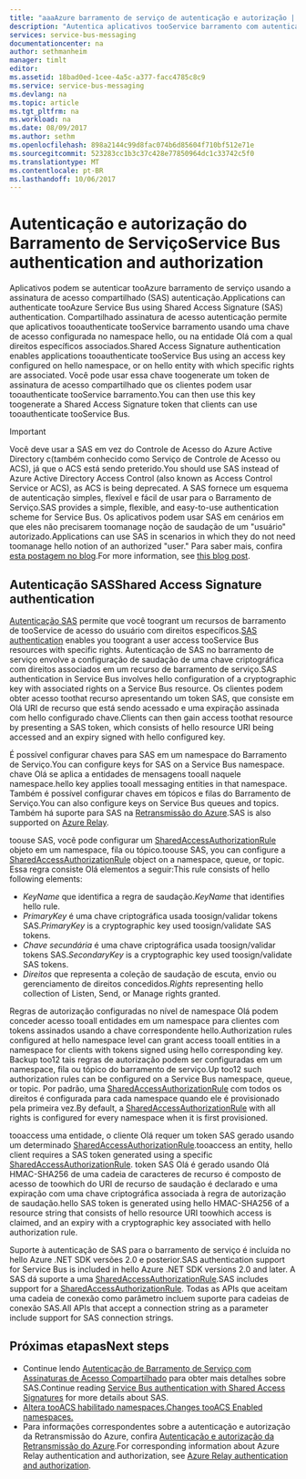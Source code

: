 ```yaml
---
title: "aaaAzure barramento de serviço de autenticação e autorização | Microsoft Docs"
description: "Autentica aplicativos tooService barramento com autenticação de assinatura de acesso compartilhado (SAS)."
services: service-bus-messaging
documentationcenter: na
author: sethmanheim
manager: timlt
editor: 
ms.assetid: 18bad0ed-1cee-4a5c-a377-facc4785c8c9
ms.service: service-bus-messaging
ms.devlang: na
ms.topic: article
ms.tgt_pltfrm: na
ms.workload: na
ms.date: 08/09/2017
ms.author: sethm
ms.openlocfilehash: 898a2144c99d8fac074b6d85604f710bf512e71e
ms.sourcegitcommit: 523283cc1b3c37c428e77850964dc1c33742c5f0
ms.translationtype: MT
ms.contentlocale: pt-BR
ms.lasthandoff: 10/06/2017
---
```

# <a name="service-bus-authentication-and-authorization"></a><span data-ttu-id="63b07-103">Autenticação e autorização do Barramento de Serviço</span><span class="sxs-lookup"><span data-stu-id="63b07-103">Service Bus authentication and authorization</span></span>

<span data-ttu-id="63b07-104">Aplicativos podem se autenticar tooAzure barramento de serviço usando a assinatura de acesso compartilhado (SAS) autenticação.</span><span class="sxs-lookup"><span data-stu-id="63b07-104">Applications can authenticate tooAzure Service Bus using Shared Access Signature (SAS) authentication.</span></span> <span data-ttu-id="63b07-105">Compartilhado assinatura de acesso autenticação permite que aplicativos tooauthenticate tooService barramento usando uma chave de acesso configurada no namespace hello, ou na entidade Olá com a qual direitos específicos associados.</span><span class="sxs-lookup"><span data-stu-id="63b07-105">Shared Access Signature authentication enables applications tooauthenticate tooService Bus using an access key configured on hello namespace, or on hello entity with which specific rights are associated.</span></span> <span data-ttu-id="63b07-106">Você pode usar essa chave toogenerate um token de assinatura de acesso compartilhado que os clientes podem usar tooauthenticate tooService barramento.</span><span class="sxs-lookup"><span data-stu-id="63b07-106">You can then use this key toogenerate a Shared Access Signature token that clients can use tooauthenticate tooService Bus.</span></span>

> [!IMPORTANT]
> <span data-ttu-id="63b07-107">Você deve usar a SAS em vez do Controle de Acesso do Azure Active Directory c(também conhecido como Serviço de Controle de Acesso ou ACS), já que o ACS está sendo preterido.</span><span class="sxs-lookup"><span data-stu-id="63b07-107">You should use SAS instead of Azure Active Directory Access Control (also known as Access Control Service or ACS), as ACS is being deprecated.</span></span> <span data-ttu-id="63b07-108">A SAS fornece um esquema de autenticação simples, flexível e fácil de usar para o Barramento de Serviço.</span><span class="sxs-lookup"><span data-stu-id="63b07-108">SAS provides a simple, flexible, and easy-to-use authentication scheme for Service Bus.</span></span> <span data-ttu-id="63b07-109">Os aplicativos podem usar SAS em cenários em que eles não precisarem toomanage noção de saudação de um "usuário" autorizado.</span><span class="sxs-lookup"><span data-stu-id="63b07-109">Applications can use SAS in scenarios in which they do not need toomanage hello notion of an authorized "user."</span></span> <span data-ttu-id="63b07-110">Para saber mais, confira [esta postagem no blog](https://blogs.msdn.microsoft.com/servicebus/2017/06/01/upcoming-changes-to-acs-enabled-namespaces/).</span><span class="sxs-lookup"><span data-stu-id="63b07-110">For more information, see [this blog post](https://blogs.msdn.microsoft.com/servicebus/2017/06/01/upcoming-changes-to-acs-enabled-namespaces/).</span></span>

## <a name="shared-access-signature-authentication"></a><span data-ttu-id="63b07-111">Autenticação SAS</span><span class="sxs-lookup"><span data-stu-id="63b07-111">Shared Access Signature authentication</span></span>

<span data-ttu-id="63b07-112">[Autenticação SAS](service-bus-sas.md) permite que você toogrant um recursos de barramento de tooService de acesso do usuário com direitos específicos.</span><span class="sxs-lookup"><span data-stu-id="63b07-112">[SAS authentication](service-bus-sas.md) enables you toogrant a user access tooService Bus resources with specific rights.</span></span> <span data-ttu-id="63b07-113">Autenticação de SAS no barramento de serviço envolve a configuração de saudação de uma chave criptográfica com direitos associados em um recurso de barramento de serviço.</span><span class="sxs-lookup"><span data-stu-id="63b07-113">SAS authentication in Service Bus involves hello configuration of a cryptographic key with associated rights on a Service Bus resource.</span></span> <span data-ttu-id="63b07-114">Os clientes podem obter acesso toothat recurso apresentando um token SAS, que consiste em Olá URI de recurso que está sendo acessado e uma expiração assinada com hello configurado chave.</span><span class="sxs-lookup"><span data-stu-id="63b07-114">Clients can then gain access toothat resource by presenting a SAS token, which consists of hello resource URI being accessed and an expiry signed with hello configured key.</span></span>

<span data-ttu-id="63b07-115">É possível configurar chaves para SAS em um namespace do Barramento de Serviço.</span><span class="sxs-lookup"><span data-stu-id="63b07-115">You can configure keys for SAS on a Service Bus namespace.</span></span> <span data-ttu-id="63b07-116">chave Olá se aplica a entidades de mensagens tooall naquele namespace.</span><span class="sxs-lookup"><span data-stu-id="63b07-116">hello key applies tooall messaging entities in that namespace.</span></span> <span data-ttu-id="63b07-117">Também é possível configurar chaves em tópicos e filas do Barramento de Serviço.</span><span class="sxs-lookup"><span data-stu-id="63b07-117">You can also configure keys on Service Bus queues and topics.</span></span> <span data-ttu-id="63b07-118">Também há suporte para SAS na [Retransmissão do Azure](../service-bus-relay/relay-authentication-and-authorization.md).</span><span class="sxs-lookup"><span data-stu-id="63b07-118">SAS is also supported on [Azure Relay](../service-bus-relay/relay-authentication-and-authorization.md).</span></span>

<span data-ttu-id="63b07-119">toouse SAS, você pode configurar um [SharedAccessAuthorizationRule](/dotnet/api/microsoft.servicebus.messaging.sharedaccessauthorizationrule) objeto em um namespace, fila ou tópico.</span><span class="sxs-lookup"><span data-stu-id="63b07-119">toouse SAS, you can configure a [SharedAccessAuthorizationRule](/dotnet/api/microsoft.servicebus.messaging.sharedaccessauthorizationrule) object on a namespace, queue, or topic.</span></span> <span data-ttu-id="63b07-120">Essa regra consiste Olá elementos a seguir:</span><span class="sxs-lookup"><span data-stu-id="63b07-120">This rule consists of hello following elements:</span></span>

* <span data-ttu-id="63b07-121">*KeyName* que identifica a regra de saudação.</span><span class="sxs-lookup"><span data-stu-id="63b07-121">*KeyName* that identifies hello rule.</span></span>
* <span data-ttu-id="63b07-122">*PrimaryKey* é uma chave criptográfica usada toosign/validar tokens SAS.</span><span class="sxs-lookup"><span data-stu-id="63b07-122">*PrimaryKey* is a cryptographic key used toosign/validate SAS tokens.</span></span>
* <span data-ttu-id="63b07-123">*Chave secundária* é uma chave criptográfica usada toosign/validar tokens SAS.</span><span class="sxs-lookup"><span data-stu-id="63b07-123">*SecondaryKey* is a cryptographic key used toosign/validate SAS tokens.</span></span>
* <span data-ttu-id="63b07-124">*Direitos* que representa a coleção de saudação de escuta, envio ou gerenciamento de direitos concedidos.</span><span class="sxs-lookup"><span data-stu-id="63b07-124">*Rights* representing hello collection of Listen, Send, or Manage rights granted.</span></span>

<span data-ttu-id="63b07-125">Regras de autorização configuradas no nível de namespace Olá podem conceder acesso tooall entidades em um namespace para clientes com tokens assinados usando a chave correspondente hello.</span><span class="sxs-lookup"><span data-stu-id="63b07-125">Authorization rules configured at hello namespace level can grant access tooall entities in a namespace for clients with tokens signed using hello corresponding key.</span></span> <span data-ttu-id="63b07-126">Backup too12 tais regras de autorização podem ser configuradas em um namespace, fila ou tópico do barramento de serviço.</span><span class="sxs-lookup"><span data-stu-id="63b07-126">Up too12 such authorization rules can be configured on a Service Bus namespace, queue, or topic.</span></span> <span data-ttu-id="63b07-127">Por padrão, uma [SharedAccessAuthorizationRule](/dotnet/api/microsoft.servicebus.messaging.sharedaccessauthorizationrule) com todos os direitos é configurada para cada namespace quando ele é provisionado pela primeira vez.</span><span class="sxs-lookup"><span data-stu-id="63b07-127">By default, a [SharedAccessAuthorizationRule](/dotnet/api/microsoft.servicebus.messaging.sharedaccessauthorizationrule) with all rights is configured for every namespace when it is first provisioned.</span></span>

<span data-ttu-id="63b07-128">tooaccess uma entidade, o cliente Olá requer um token SAS gerado usando um determinado [SharedAccessAuthorizationRule](/dotnet/api/microsoft.servicebus.messaging.sharedaccessauthorizationrule).</span><span class="sxs-lookup"><span data-stu-id="63b07-128">tooaccess an entity, hello client requires a SAS token generated using a specific [SharedAccessAuthorizationRule](/dotnet/api/microsoft.servicebus.messaging.sharedaccessauthorizationrule).</span></span> <span data-ttu-id="63b07-129">token SAS Olá é gerado usando Olá HMAC-SHA256 de uma cadeia de caracteres de recurso é composto de acesso de toowhich do URI de recurso de saudação é declarado e uma expiração com uma chave criptográfica associada à regra de autorização de saudação.</span><span class="sxs-lookup"><span data-stu-id="63b07-129">hello SAS token is generated using hello HMAC-SHA256 of a resource string that consists of hello resource URI toowhich access is claimed, and an expiry with a cryptographic key associated with hello authorization rule.</span></span>

<span data-ttu-id="63b07-130">Suporte à autenticação de SAS para o barramento de serviço é incluída no hello Azure .NET SDK versões 2.0 e posterior.</span><span class="sxs-lookup"><span data-stu-id="63b07-130">SAS authentication support for Service Bus is included in hello Azure .NET SDK versions 2.0 and later.</span></span> <span data-ttu-id="63b07-131">A SAS dá suporte a uma [SharedAccessAuthorizationRule](https://docs.microsoft.com/dotnet/api/microsoft.servicebus.messaging.sharedaccessauthorizationrule).</span><span class="sxs-lookup"><span data-stu-id="63b07-131">SAS includes support for a [SharedAccessAuthorizationRule](https://docs.microsoft.com/dotnet/api/microsoft.servicebus.messaging.sharedaccessauthorizationrule).</span></span> <span data-ttu-id="63b07-132">Todas as APIs que aceitam uma cadeia de conexão como parâmetro incluem suporte para cadeias de conexão SAS.</span><span class="sxs-lookup"><span data-stu-id="63b07-132">All APIs that accept a connection string as a parameter include support for SAS connection strings.</span></span>

## <a name="next-steps"></a><span data-ttu-id="63b07-133">Próximas etapas</span><span class="sxs-lookup"><span data-stu-id="63b07-133">Next steps</span></span>

- <span data-ttu-id="63b07-134">Continue lendo [Autenticação de Barramento de Serviço com Assinaturas de Acesso Compartilhado](service-bus-sas.md) para obter mais detalhes sobre SAS.</span><span class="sxs-lookup"><span data-stu-id="63b07-134">Continue reading [Service Bus authentication with Shared Access Signatures](service-bus-sas.md) for more details about SAS.</span></span>
- [<span data-ttu-id="63b07-135">Altera tooACS habilitado namespaces.</span><span class="sxs-lookup"><span data-stu-id="63b07-135">Changes tooACS Enabled namespaces.</span></span>](https://blogs.msdn.microsoft.com/servicebus/2017/06/01/upcoming-changes-to-acs-enabled-namespaces/)
- <span data-ttu-id="63b07-136">Para informações correspondentes sobre a autenticação e autorização da Retransmissão do Azure, confira [Autenticação e autorização da Retransmissão do Azure](../service-bus-relay/relay-authentication-and-authorization.md).</span><span class="sxs-lookup"><span data-stu-id="63b07-136">For corresponding information about Azure Relay authentication and authorization, see [Azure Relay authentication and authorization](../service-bus-relay/relay-authentication-and-authorization.md).</span></span> 

